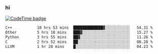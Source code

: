 ### hi  


<!--
**passer12/passer12** is a ✨ _special_ ✨ repository because its `README.md` (this file) appears on your GitHub profile.

Here are some ideas to get you started:

- 🔭 I’m currently working on ...
- 🌱 I’m currently learning ...
- 👯 I’m looking to collaborate on ...
- 🤔 I’m looking for help with ...
- 💬 Ask me about ...
- 📫 How to reach me: ...
- 😄 Pronouns: ...
- ⚡ Fun fact: ...
-->
<!--[![Top Langs](https://github-readme-stats.vercel.app/api/top-langs/?username=passer12&show_icons=true&theme=radical&count_private=true)](https://github.com/anuraghazra/github-readme-stats)-->
<!--[![Anurag's GitHub stats](https://github-readme-stats.vercel.app/api?username=passer12&show_icons=true&theme=radical&count_private=true)](https://github.com/anuraghazra/github-readme-stats)-->


[![CodeTime badge](https://img.shields.io/endpoint?style=social&url=https%3A%2F%2Fapi.codetime.dev%2Fshield%3Fid%3D20950%26project%3D%26in%3D0)](https://codetime.dev)

<!--START_SECTION:waka-->

```txt
C++           18 hrs 53 mins  █████████████▓░░░░░░░░░░░   54.31 %
Other         5 hrs 18 mins   ███▓░░░░░░░░░░░░░░░░░░░░░   15.27 %
Python        3 hrs 55 mins   ██▓░░░░░░░░░░░░░░░░░░░░░░   11.26 %
C             2 hrs 52 mins   ██░░░░░░░░░░░░░░░░░░░░░░░   08.28 %
LLVM          1 hr 28 mins    █░░░░░░░░░░░░░░░░░░░░░░░░   04.23 %
```

<!--END_SECTION:waka-->

